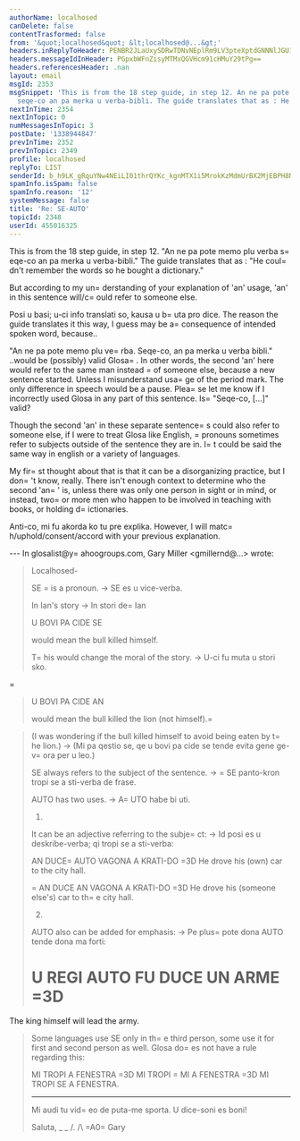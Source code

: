 ```yaml
---
authorName: localhosed
canDelete: false
contentTrasformed: false
from: '&quot;localhosed&quot; &lt;localhosed@...&gt;'
headers.inReplyToHeader: PENBR2JLaUxySDRwTDNvNEplRm9LV3pteXptdGNNNlJGU1lNQ0pEdTV4Vk41NGtNRXBKQUBtYWlsLmdtYWlsLmNvbT4=
headers.messageIdInHeader: PGpxbWFnZisyMTMxQGVHcm91cHMuY29tPg==
headers.referencesHeader: .nan
layout: email
msgId: 2353
msgSnippet: 'This is from the 18 step guide, in step 12. An ne pa pote memo plu verba
  seqe-co an pa merka u verba-bibli. The guide translates that as : He couldn t'
nextInTime: 2354
nextInTopic: 0
numMessagesInTopic: 3
postDate: '1338944847'
prevInTime: 2352
prevInTopic: 2349
profile: localhosed
replyTo: LIST
senderId: b_h9LK_gRquYNw4NEiLI01thrQYKc_kgnMTX1i5MrokKzMdmUrBX2MjEBPH8NLcuHTVeccXFsAgUKgic_zJ5EUS3W12FSR4VSRM
spamInfo.isSpam: false
spamInfo.reason: '12'
systemMessage: false
title: 'Re: SE-AUTO'
topicId: 2348
userId: 455016325
---
```


This is from the 18 step guide, in step 12.
"An ne pa pote memo plu verba s=
eqe-co an pa merka u verba-bibli."
The guide translates that as : 
"He coul=
dn't remember the words so he bought a dictionary."

But according to my un=
derstanding of your explanation of 'an' usage, 'an' in this sentence will/c=
ould refer to someone else.

Posi u basi; u-ci info translati so, kausa u b=
uta pro dice.
The reason the guide translates it this way, I guess may be a=
 consequence of intended spoken word, because..

"An ne pa pote memo plu ve=
rba. Seqe-co, an pa merka u verba bibli."
..would be (possibly) valid Glosa=
. In other words, the second 'an' here would refer to the same man instead =
of someone else, because a new sentence started. Unless I misunderstand usa=
ge of the period mark. The only difference in speech would be a pause. Plea=
se let me know if I incorrectly used Glosa in any part of this sentence. Is=
 "Seqe-co, [...]" valid?

Though the second 'an' in these separate sentence=
s could also refer to someone else, if I were to treat Glosa like English, =
pronouns sometimes refer to subjects outside of the sentence they are in. I=
t could be said the same way in english or a variety of languages.

 My fir=
st thought about that is that it can be a disorganizing practice, but I don=
't know, really. There isn't enough context to determine who the second 'an=
' is, unless there was only one person in sight or in mind, or instead, two=
 or more men who happen to be involved in teaching with books, or holding d=
ictionaries.

Anti-co, mi fu akorda ko tu pre explika.
However, I will matc=
h/uphold/consent/accord with your previous explanation.

--- In glosalist@y=
ahoogroups.com, Gary Miller <gmillernd@...> wrote:
>
> Localhosed-
> 
> SE =
is a pronoun.
> -> SE es u vice-verba.
> 
> In Ian's story
> -> In stori de=
 Ian
> 
> U BOVI PA CIDE SE
> 
> would mean the bull killed himself.
> 
> T=
his would change the moral of the story.
> -> U-ci fu muta u stori sko.
> 
=
> U BOVI PA CIDE AN
> 
> would mean the bull killed the lion (not himself).=

> 
> (I was wondering if the bull killed himself to avoid being eaten by t=
he lion.)
> -> (Mi pa qestio se, qe u bovi pa cide se tende evita gene ge-v=
ora per u leo.)
> 
> SE always refers to the subject of the sentence.
> -> =
SE panto-kron tropi se a sti-verba de frase.
> 
> AUTO has two uses.
> -> A=
UTO habe bi uti.
> 
> 1)
> 
> It can be an adjective referring to the subje=
ct:
> -> Id posi es u deskribe-verba; qi tropi se a sti-verba:
> 
> AN DUCE=
 AUTO VAGONA A KRATI-DO =3D
> He drove his (own) car to the city hall.
> 
>=
 AN DUCE AN VAGONA A KRATI-DO =3D
> He drove his (someone else's) car to th=
e city hall.
> 
> 2)
> 
> AUTO also can be added for emphasis:
> -> Pe plus=
 pote dona AUTO tende dona ma forti:
> 
> U REGI AUTO FU DUCE UN ARME =3D
>=
 The king himself will lead the army.
> 
> Some languages use SE only in th=
e third person, some use it for first
> and second person as well. Glosa do=
es not have a rule regarding this:
> 
> MI TROPI A FENESTRA =3D
> MI TROPI =
MI A FENESTRA =3D
> MI TROPI SE A FENESTRA.
> 
>  * * *
> 
> Mi audi tu vid=
eo de puta-me sporta. U dice-soni es boni!
> 
> Saluta,
> _ _
> /.
> /\ =A0=
 Gary
> #
>


